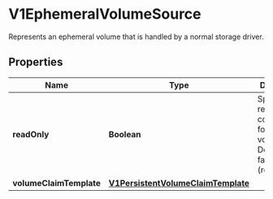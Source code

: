 

# V1EphemeralVolumeSource

Represents an ephemeral volume that is handled by a normal storage driver.
## Properties

Name | Type | Description | Notes
------------ | ------------- | ------------- | -------------
**readOnly** | **Boolean** | Specifies a read-only configuration for the volume. Defaults to false (read/write). |  [optional]
**volumeClaimTemplate** | [**V1PersistentVolumeClaimTemplate**](V1PersistentVolumeClaimTemplate.md) |  |  [optional]



